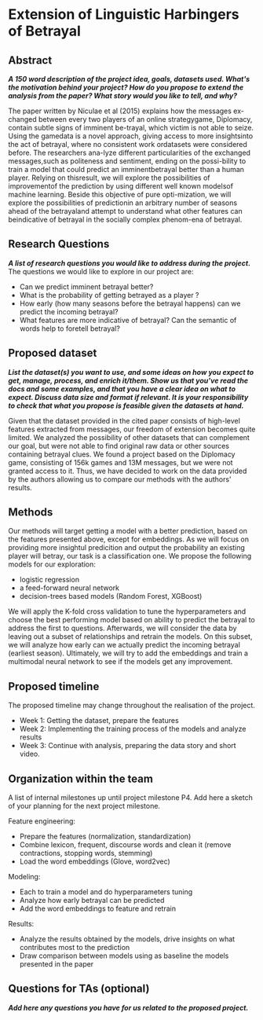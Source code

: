 #  Extension of Linguistic Harbingers of Betrayal

## Abstract
***A 150 word description of the project idea, goals, datasets used. What's the motivation behind your project? How do you propose to extend the analysis from the paper? What story would you like to tell, and why?***

The paper written by Niculae et al (2015) explains how the messages ex-changed between every two players of an online strategygame, Diplomacy, contain subtle signs of imminent be-trayal, which victim is not able to seize. Using the gamedata is a novel approach, giving access to more insightsinto the act of betrayal, where no consistent work ordatasets were considered before. The researchers ana-lyze different particularities of the exchanged messages,such as politeness and sentiment, ending on the possi-bility to train a model that could predict an imminentbetrayal better than a human player. Relying on thisresult, we will explore the possibilities of improvementof the prediction by using different well known modelsof machine learning. Beside this objective of pure opti-mization, we will explore the possibilities of predictionin an arbitrary number of seasons ahead of the betrayaland attempt to understand what other features can beindicative of betrayal in the socially complex phenom-ena of betrayal. 

## Research Questions

***A list of research questions you would like to address during the project.***
The questions we would like to explore in our project are:

- Can we predict imminent betrayal better?
- What is the probability of getting betrayed as a player ?
- How early (how many seasons before the betrayal happens) can we predict the incoming betrayal?
- What features are more indicative of betrayal? Can the semantic of words help to foretell betrayal?

## Proposed dataset
***List the dataset(s) you want to use, and some ideas on how you expect to get, manage, process, and enrich it/them. Show us that you've read the docs and some examples, and that you have a clear idea on what to expect. Discuss data size and format if relevant. It is your responsibility to check that what you propose is feasible given the datasets at hand.***

Given that the dataset provided in the cited paper consists of high-level features extracted from messages, our freedom of extension becomes quite limited. We analyzed the possibility of other datasets that can complement our goal, but were not able to find original raw data or other sources containing betrayal clues. We found a project based on the Diplomacy game, consisting of 156k games and 13M messages, but we were not granted access to it. Thus, we have decided to work on the data provided by the authors allowing us to compare our methods with the authors' results.

## Methods
Our methods will target getting a model with a better prediction, based on the features presented above, except for embeddings. As we will focus on providing more insightul predicition and output the probability an existing player will betray, our task is a classification one. We propose the following models for our exploration:
- logistic regression
- a feed-forward neural network
- decision-trees based models (Random Forest, XGBoost)

We will apply the K-fold cross validation to tune the hyperparameters and choose the best performing model based on ability to predict the betrayal to address the first to questions. Afterwards, we will consider the data by leaving out a subset of relationships and retrain the models. On this subset, we will analyze how early can we actually predict the incoming betrayal (earliest season).
Ultimately, we will try to add the embeddings and train a multimodal neural network to see if the models get any improvement.

## Proposed timeline
The proposed timeline may change throughout the realisation of the project.

* Week 1: Getting the dataset, prepare the features 
* Week 2: Implementing the training process of the models and analyze results
* Week 3: Continue with analysis, preparing the data story and short video.

## Organization within the team
A list of internal milestones up until project milestone P4. Add here a sketch of your planning for the next project milestone.

Feature engineering:
- Prepare the features (normalization, standardization)
- Combine lexicon, frequent, discourse words and clean it (remove contractions, stopping words, stemming)
- Load the word embeddings (Glove, word2vec)

Modeling:
- Each to train a model and do hyperparameters tuning
- Analyze how early betrayal can be predicted
- Add the word embeddings to feature and retrain

Results:
- Analyze the results obtained by the models, drive insights on what contributes most to the prediction
- Draw comparison between models using as baseline the models presented in the paper
## Questions for TAs (optional)

***Add here any questions you have for us related to the proposed project.***
